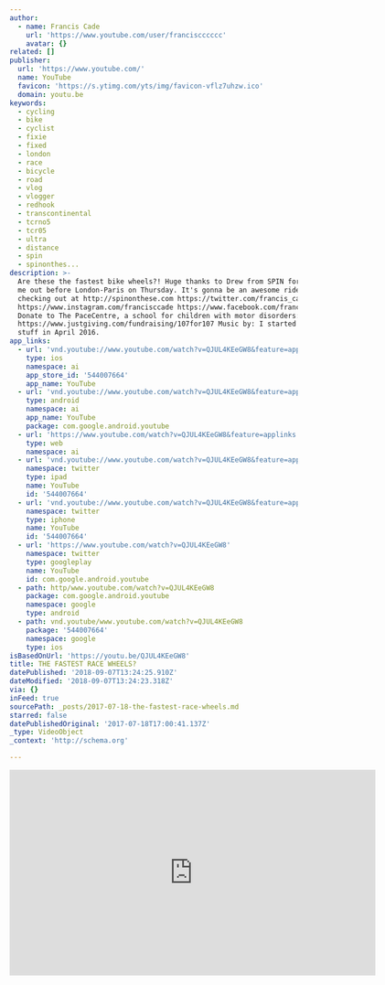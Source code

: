 ```yaml
---
author:
  - name: Francis Cade
    url: 'https://www.youtube.com/user/franciscccccc'
    avatar: {}
related: []
publisher:
  url: 'https://www.youtube.com/'
  name: YouTube
  favicon: 'https://s.ytimg.com/yts/img/favicon-vflz7uhzw.ico'
  domain: youtu.be
keywords:
  - cycling
  - bike
  - cyclist
  - fixie
  - fixed
  - london
  - race
  - bicycle
  - road
  - vlog
  - vlogger
  - redhook
  - transcontinental
  - tcrno5
  - tcr05
  - ultra
  - distance
  - spin
  - spinonthes...
description: >-
  Are these the fastest bike wheels?! Huge thanks to Drew from SPIN for kitting
  me out before London-Paris on Thursday. It's gonna be an awesome ride! Worth
  checking out at http://spinonthese.com https://twitter.com/francis_cade
  https://www.instagram.com/francisccade https://www.facebook.com/franccade
  Donate to The PaceCentre, a school for children with motor disorders:
  https://www.justgiving.com/fundraising/107for107 Music by: I started filming
  stuff in April 2016.
app_links:
  - url: 'vnd.youtube://www.youtube.com/watch?v=QJUL4KEeGW8&feature=applinks'
    type: ios
    namespace: ai
    app_store_id: '544007664'
    app_name: YouTube
  - url: 'vnd.youtube://www.youtube.com/watch?v=QJUL4KEeGW8&feature=applinks'
    type: android
    namespace: ai
    app_name: YouTube
    package: com.google.android.youtube
  - url: 'https://www.youtube.com/watch?v=QJUL4KEeGW8&feature=applinks'
    type: web
    namespace: ai
  - url: 'vnd.youtube://www.youtube.com/watch?v=QJUL4KEeGW8&feature=applinks'
    namespace: twitter
    type: ipad
    name: YouTube
    id: '544007664'
  - url: 'vnd.youtube://www.youtube.com/watch?v=QJUL4KEeGW8&feature=applinks'
    namespace: twitter
    type: iphone
    name: YouTube
    id: '544007664'
  - url: 'https://www.youtube.com/watch?v=QJUL4KEeGW8'
    namespace: twitter
    type: googleplay
    name: YouTube
    id: com.google.android.youtube
  - path: http/www.youtube.com/watch?v=QJUL4KEeGW8
    package: com.google.android.youtube
    namespace: google
    type: android
  - path: vnd.youtube/www.youtube.com/watch?v=QJUL4KEeGW8
    package: '544007664'
    namespace: google
    type: ios
isBasedOnUrl: 'https://youtu.be/QJUL4KEeGW8'
title: THE FASTEST RACE WHEELS?
datePublished: '2018-09-07T13:24:25.910Z'
dateModified: '2018-09-07T13:24:23.318Z'
via: {}
inFeed: true
sourcePath: _posts/2017-07-18-the-fastest-race-wheels.md
starred: false
datePublishedOriginal: '2017-07-18T17:00:41.137Z'
_type: VideoObject
_context: 'http://schema.org'

---
```

<iframe src="https://cdn.embedly.com/widgets/media.html?src=https%3A%2F%2Fwww.youtube.com%2Fembed%2FQJUL4KEeGW8%3Ffeature%3Doembed&amp;url=http%3A%2F%2Fwww.youtube.com%2Fwatch%3Fv%3DQJUL4KEeGW8&amp;image=https%3A%2F%2Fi.ytimg.com%2Fvi%2FQJUL4KEeGW8%2Fhqdefault.jpg&amp;key=a715cf41cc93453ca338d350cd26f87b&amp;type=text%2Fhtml&amp;schema=youtube" width="640" height="360" scrolling="no" frameborder="0" allowfullscreen="" style=""></iframe>